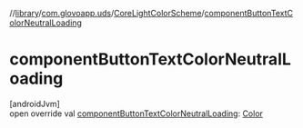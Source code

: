 //[library](../../../index.md)/[com.glovoapp.uds](../index.md)/[CoreLightColorScheme](index.md)/[componentButtonTextColorNeutralLoading](component-button-text-color-neutral-loading.md)

# componentButtonTextColorNeutralLoading

[androidJvm]\
open override val [componentButtonTextColorNeutralLoading](component-button-text-color-neutral-loading.md): [Color](https://developer.android.com/reference/kotlin/androidx/compose/ui/graphics/Color.html)
